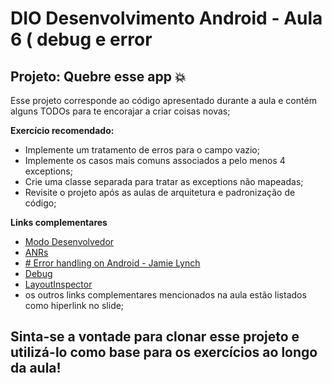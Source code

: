 # DIO Desenvolvimento Android  - Aula 6 ( debug e error

## Projeto: Quebre esse app :boom:
Esse projeto corresponde ao código apresentado durante a aula e contém alguns TODOs para te encorajar a criar coisas novas;

**Exercício recomendado:**
 - Implemente um tratamento de erros para o campo vazio;
 - Implemente os casos mais comuns associados a pelo menos 4 exceptions;
 - Crie uma classe separada para tratar as exceptions não mapeadas;
 - Revisite o projeto após as aulas de arquitetura e padronização de código;

**Links complementares**
- [Modo Desenvolvedor](https://developer.android.com/studio/debug/dev-options)
- [ANRs](https://developer.android.com/topic/performance/vitals/anr?hl=pt-br) 
- [# Error handling on Android - Jamie Lynch](https://www.google.com/url?q=https://www.bugsnag.com/blog/error-handling-on-android-part-1&sa=D&ust=1612039579498000&usg=AOvVaw1yhPD2odj7NeJpRHZzHcBx)
- [Debug](https://developer.android.com/studio/debug?hl=pt-br)
- [LayoutInspector](https://developer.android.com/studio/debug/layout-inspector)
- os outros links complementares mencionados na aula estão listados como hiperlink no slide;

## Sinta-se a vontade para clonar esse projeto e utilizá-lo como base para os exercícios ao longo da aula!
